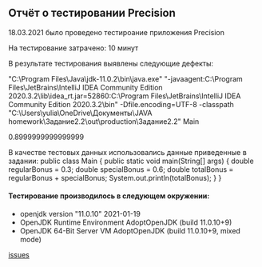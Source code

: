 ## Отчёт о тестировании Precision

18.03.2021 было проведено тестироание приложения Precision

На тестирование затрачено: 10 минут

В результате тестирования выявлены следующие дефекты:

"C:\Program Files\Java\jdk-11.0.2\bin\java.exe" "-javaagent:C:\Program Files\JetBrains\IntelliJ IDEA Community Edition 2020.3.2\lib\idea_rt.jar=52860:C:\Program Files\JetBrains\IntelliJ IDEA Community Edition 2020.3.2\bin" -Dfile.encoding=UTF-8 -classpath "C:\Users\yulia\OneDrive\Документы\JAVA homework\Задание2.2\out\production\Задание2.2" Main

0.8999999999999999

В качестве тестовых данных использовались данные приведенные в задании:
public class Main {
  public static void main(String[] args) {
    double regularBonus = 0.3;
    double specialBonus = 0.6;
    double totalBonus = regularBonus + specialBonus;
    System.out.println(totalBonus);
  }
}

#### Тестирование производилось в следующем окружении:

* openjdk version "11.0.10" 2021-01-19
* OpenJDK Runtime Environment AdoptOpenJDK (build 11.0.10+9)
* OpenJDK 64-Bit Server VM AdoptOpenJDK (build 11.0.10+9, mixed mode)

[issues](https://github.com/TakkiDakki/Number2.2/issues/1)

